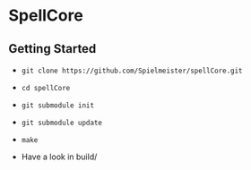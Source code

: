 # SpellCore

## Getting Started
* `git clone https://github.com/Spielmeister/spellCore.git`
* `cd spellCore`
* `git submodule init`
* `git submodule update`
* `make`

* Have a look in build/